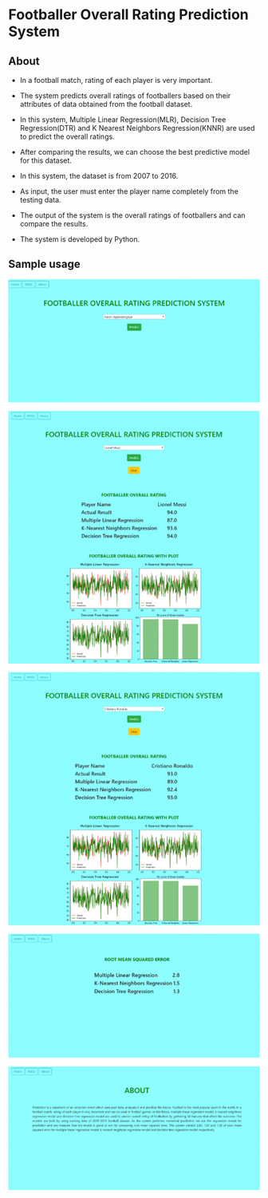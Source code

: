 # Footballer Overall Rating Prediction System

## About 

- In a football match, rating of each player is very important. ​

- The system predicts overall ratings of footballers based on their attributes of data obtained from the football dataset.​

- In this system, Multiple Linear Regression(MLR), Decision Tree Regression(DTR) and K Nearest Neighbors Regression(KNNR) are used to predict the overall ratings.​

- After comparing the results, we can choose the best predictive model for this dataset.​

- In this system, the dataset is from 2007 to 2016.​

- As input, the user must enter the player name completely from the testing data.​

- The output of the system is the overall ratings of footballers and can compare the results. ​

- The system is developed by Python.​

## Sample usage

![image](Footballer_Overall_Rating_Prediction_System/images/p1.png)


![image](images/p2.png)


![image](images/p3.png)


![image](images/p4.png)


![image](images/p5.png)
